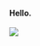 <strong>Hello.</strong>
<br>
<br>
<img src="https://github-readme-stats.vercel.app/api?username=kach0w&show_icons=true&theme=synthwave">
